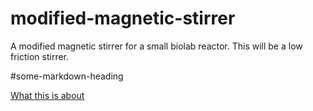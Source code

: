 # modified-magnetic-stirrer
A modified magnetic stirrer for a small biolab reactor. This will be a low friction stirrer.

#some-markdown-heading

[What this is about](#anchors-in-markdown)
